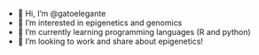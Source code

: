 - 👋 Hi, I’m @gatoelegante
- 👀 I’m interested in epigenetics and genomics
- 🌱 I’m currently learning programming languages (R and python)
- 💞️ I’m looking to work and share about epigenetics!

<!---
gatoelegante/gatoelegante is a ✨ special ✨ repository because its `README.md` (this file) appears on your GitHub profile.
You can click the Preview link to take a look at your changes.
--->
